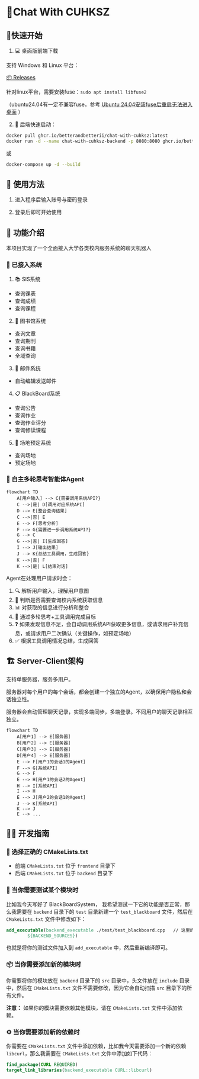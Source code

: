 # 🤖Chat With CUHKSZ

## 🔧快速开始

1. 💻 桌面版前端下载

支持 Windows 和 Linux 平台：

[📦 Releases](https://github.com/BetterAndBetterII/Chat-With-CUHKSZ/releases/latest)

针对linux平台，需要安装fuse：`sudo apt install libfuse2`

（ubuntu24.04有一定不兼容fuse，参考 [Ubuntu 24.04安装fuse后重启无法进入桌面](https://liar.org.cn/Linux/3.html) ）

2. 🚀 后端快速启动：

```bash
docker pull ghcr.io/betterandbetterii/chat-with-cuhksz:latest
docker run -d --name chat-with-cuhksz-backend -p 8080:8080 ghcr.io/betterandbetterii/chat-with-cuhksz:latest
```

或

```bash
docker-compose up -d --build
```

## 📝 使用方法

1. 进入程序后输入账号与密码登录

2. 登录后即可开始使用

## 🎯 功能介绍

本项目实现了一个全面接入大学各类校内服务系统的聊天机器人

### 🔌 已接入系统

1. 📚 SIS系统
  - 查询课表
  - 查询成绩
  - 查询课程
2. 📖 图书馆系统
  - 查询文章
  - 查询期刊
  - 查询书籍
  - 全域查询
3. 📧 邮件系统
  - 自动编辑发送邮件
4. 📋 BlackBoard系统
  - 查询公告
  - 查询作业
  - 查询作业评分
  - 查询修读课程
5. 🏢 场地预定系统
  - 查询场地
  - 预定场地

### 🧠 自主多轮思考智能体Agent

```mermaid
flowchart TD
    A[用户输入] --> C{需要调用系统API?}
    C -->|是| D[调用对应系统API]
    D --> E[整合查询结果]
    C -->|否| E
    E --> F[思考分析]
    F --> G{需要进一步调用系统API?}
    G --> C
    G -->|否| I[生成回答]
    I --> J[输出结果]
    J --> K{总结工具调用，生成回答}
    K -->|否| F
    K -->|是| L[结束对话]
```

Agent在处理用户请求时会：
1. 🔍 解析用户输入，理解用户意图
2. 🤔 判断是否需要查询校内系统获取信息
3. 📊 对获取的信息进行分析和整合
4. 🔄 通过多轮思考+工具调用完成目标
5. ❓ 如果发现信息不足，会自动调用系统API获取更多信息，或请求用户补充信息，或请求用户二次确认（关键操作，如预定场地）
6. ✅ 根据工具调用情况总结，生成回答

## 🏗️ Server-Client架构

支持单服务器，服务多用户。

服务器对每个用户的每个会话，都会创建一个独立的Agent，以确保用户隐私和会话独立性。

服务器会自动管理聊天记录，实现多端同步，多端登录。不同用户的聊天记录相互独立。

```mermaid
flowchart TD
    A[用户1] --> E[服务器]
    B[用户2] --> E[服务器]
    C[用户3] --> E[服务器]
    D[用户4] --> E[服务器]
    E --> F[用户1的会话1的Agent]
    F --> G[系统API]
    G --> F
    E --> H[用户1的会话2的Agent]
    H --> I[系统API]
    I --> H
    E --> J[用户2的会话1的Agent]
    J --> K[系统API]
    K --> J
    E --> ...
```

## 👨‍💻 开发指南

### 📁 选择正确的 CMakeLists.txt

- 前端 `CMakeLists.txt` 位于 `frontend` 目录下
- 后端 `CMakeLists.txt` 位于 `backend` 目录下

### 🧪 当你需要测试某个模块时

比如我今天写好了 BlackBoardSystem， 我希望测试一下它的功能是否正常，那么我需要在 `backend` 目录下的 `test` 目录新建一个 `test_blackboard` 文件，然后在 `CMakeLists.txt` 文件中修改如下：

```cmake
add_executable(backend_executable ./test/test_blackboard.cpp   // 这里的test_blackboard.cpp是你新建的测试文件
        ${BACKEND_SOURCES})
```

也就是将你的测试文件加入到 `add_executable` 中，然后重新编译即可。

### 📦 当你需要添加新的模块时

你需要将你的模块放在 `backend` 目录下的 `src` 目录中，头文件放在 `include` 目录中，然后在 `CMakeLists.txt` 文件不需要修改，因为它会自动扫描 `src` 目录下的所有文件。

**注意：** 如果你的模块需要依赖其他模块，请在 `CMakeLists.txt` 文件中添加依赖。

### ⚙️ 当你需要添加新的依赖时

你需要在 `CMakeLists.txt` 文件中添加依赖，比如我今天需要添加一个新的依赖 `libcurl`，那么我需要在 `CMakeLists.txt` 文件中添加如下代码：

```cmake
find_package(CURL REQUIRED)
target_link_libraries(backend_executable CURL::libcurl)
```
